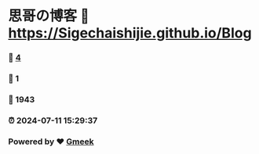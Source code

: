 # 思哥の博客 :link: https://Sigechaishijie.github.io/Blog 
### :page_facing_up: [4](https://Sigechaishijie.github.io/Blog/tag.html) 
### :speech_balloon: 1 
### :hibiscus: 1943 
### :alarm_clock: 2024-07-11 15:29:37 
### Powered by :heart: [Gmeek](https://github.com/Meekdai/Gmeek)

